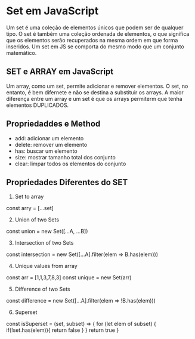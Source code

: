 # Set em JavaScript

Um set é uma coleção de elementos únicos que podem ser de qualquer tipo. O set é também uma coleção ordenada de elementos, o que significa que os elementos serão recuperados na mesma ordem em que forma inseridos. 
Um set em JS se comporta do mesmo modo que um conjunto matemático. 

## SET e ARRAY em JavaScript

Um array, como um set, permite adicionar e remover elementos. O set, no entanto, é bem difernete e não se destina a substituir os arrays. 
A maior diferença entre um array e um set é que os arrays permiterm que tenha elementos DUPLICADOS. 

## Propriedaddes e Method

- add: adicionar um elemento
- delete: remover um elemento
- has: buscar um elemento
- size: mostrar tamanho total dos conjunto
- clear: limpar todos os elementos do conjunto

## Propriedades Diferentes do SET

1. Set to array

const arry = [...set]

2. Union of two Sets

const union = new Set([...A, ...B])

3. Intersection of two Sets 

const intersection = new Set([...A].filter(elem => B.has(elem)))

4. Unique values from array

const arr = [1,1,3,7,8,3]
const unique = new Set(arr)

5. Difference of two Sets

const difference = new Set([...A].filter(elem => !B.has(elem)))

6. Superset

const isSuperset = (set, subset) => {
    for (let elem of subset) {
        if(!set.has(elem)){
            return false
        }
    }
    return true
}